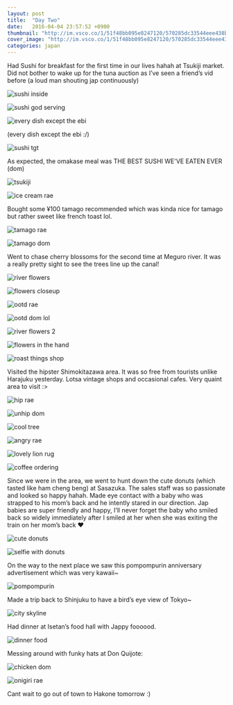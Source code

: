 ```yaml
---
layout: post
title:  "Day Two"
date:   2016-04-04 23:57:52 +0900
thumbnail: "http://im.vsco.co/1/51f48bb095e8247120/570285dc33544eee438b4574/fb44eb02-c1cb-4e9d-b84b-96c72d49682b319889431.jpg"
cover_image: "http://im.vsco.co/1/51f48bb095e8247120/570285dc33544eee438b4574/fb44eb02-c1cb-4e9d-b84b-96c72d49682b319889431.jpg"
categories: japan
---
```


Had Sushi for breakfast for the first time in our lives hahah at Tsukiji market. Did not bother to wake up for the tuna auction as I’ve seen a friend’s vid before (a loud man shouting jap continuously)

![sushi inside](//im.vsco.co/1/51f48bb095e8247120/570285d1ab7653f83c8b456e/0ba0696e-2a8b-4981-9421-03de98685904529309731.jpg)

![sushi god serving](http://im.vsco.co/1/51f48bb095e8247120/570285c668429707348b4568/ddc9e9ba-0dd9-4abd-b113-95e072d77d11-226461288.jpg)

![every dish except the ebi](http://im.vsco.co/1/5702787f44a4e17354157/5703c5f3230c5f370e476a1b/vsco_040516.jpg)

(every dish except the ebi :/)

![sushi tgt](http://im.vsco.co/1/5702787f44a4e17354157/5702793726ac58632485ea7a/vsco_040416.jpg)

As expected, the omakase meal was THE BEST SUSHI WE'VE EATEN EVER (dom)

![tsukiji](http://im.vsco.co/1/51f48bb095e8247120/570285b99924aaba338b456a/13b475b8-8581-43cd-8d18-1d2459f449e7-219325202.jpg)

![ice cream rae](//im.vsco.co/1/51f48bb095e8247120/57028510c5971e5c408b4567/ed0c17a2-ed04-45f2-ba81-1e4408c735e1-1178695550.jpg)

Bought some ¥100 tamago recommended which was kinda nice for tamago but rather sweet like french toast lol.

![tamago rae](http:////im.vsco.co/1/51f48bb095e8247120/570285aeed6ee0b2208b4568/1c3e0a4c-2697-4db2-9fbf-cdded1bd6d26-1098572904.jpg)

![tamago dom](http://im.vsco.co/1/51f48bb095e8247120/5702851a29118c15348b456c/ec2d6904-0584-4c94-8031-6a4722c207a4-707436012.jpg)

Went to chase cherry blossoms for the second time at Meguro river. It was a really pretty sight to see the trees line up the canal!

![river flowers](http://im.vsco.co/1/51f48bb095e8247120/570285f182385f53328b4571/98b1b23d-d063-4a9f-975c-adae13a0aee9-619985378.jpg)

![flowers closeup](http://im.vsco.co/1/51f48bb095e8247120/5702862198f558fa7e8b4567/75a92ae9-3303-4dbd-80eb-10ed46f88e92502309569.jpg)

![ootd rae](http://im.vsco.co/1/51f48bb095e8247120/570285e73328fa0a0b8b456c/a4926ec4-b805-45d1-98d6-77fdeaf16ee71250033344.jpg)

![ootd dom lol](http://im.vsco.co/1/5702787f44a4e17354157/570284ca26ac58632485ea85/vsco_040516.jpg)



![river flowers 2](http://im.vsco.co/1/51f48bb095e8247120/5702860aeac07d672a8b4567/cdd85f25-fe37-4cbb-a2c0-d4926d8ecf64-823864274.jpg)

![flowers in the hand](http://im.vsco.co/1/51f48bb095e8247120/570286012eef73b0448b4567/67b16517-9bbe-45d3-aa40-60aa9e12d18d1351962901.jpg)

![roast things shop](http://im.vsco.co/1/51f48bb095e8247120/57028616b3b6d9341a8b4567/cf069e7f-d537-4f49-822b-ab6f9dc75e9c1143839928.jpg)

Visited the hipster Shimokitazawa area. It was so free from tourists unlike Harajuku yesterday. Lotsa vintage shops and occasional cafes. Very quaint area to visit :>

![hip rae](http://im.vsco.co/1/5702787f44a4e17354157/570284bc26ac58632485ea84/vsco_040516.jpg)

![unhip dom](http://im.vsco.co/1/5702787f44a4e17354157/5702849226ac58632485ea81/vsco_040516.jpg)

![cool tree](http://im.vsco.co/1/5702787f44a4e17354157/5702848426ac58632485ea80/vsco_040516.jpg)

![angry rae](http://im.vsco.co/1/5702787f44a4e17354157/570284b026ac58632485ea83/vsco_040516.jpg)

![lovely lion rug](http://im.vsco.co/1/5702787f44a4e17354157/570284a226ac58632485ea82/vsco_040516.jpg)

![coffee ordering](http://im.vsco.co/1/5702787f44a4e17354157/5702843626ac58632485ea7b/vsco_040516.jpg)



Since we were in the area, we went to hunt down the cute donuts (which tasted like ham cheng beng) at Sasazuka. The sales staff was so passionate and looked so happy hahah. Made eye contact with a baby who was strapped to his mom’s back and he intently stared in our direction. Jap babies are super friendly and happy, I’ll never forget the baby who smiled back so widely immediately after I smiled at her when she was exiting the train on her mom’s back ❤️

![cute donuts](http://im.vsco.co/1/5702787f44a4e17354157/5702847426ac58632485ea7f/vsco_040516.jpg)

![selfie with donuts](http://im.vsco.co/1/5702787f44a4e17354157/5702792b26ac58632485ea79/vsco_040416.jpg)

On the way to the next place we saw this pompompurin anniversary advertisement which was very kawaii~

![pompompurin](http://im.vsco.co/1/5702787f44a4e17354157/5702846626ac58632485ea7e/vsco_040516.jpg)

Made a trip back to Shinjuku to have a bird’s eye view of Tokyo~

![city skyline](http://im.vsco.co/1/5702787f44a4e17354157/570284d726ac58632485ea86/vsco_040516.jpg)

Had dinner at Isetan’s food hall with Jappy foooood.

![dinner food](http://im.vsco.co/1/5702787f44a4e17354157/5702844626ac58632485ea7c/vsco_040516.jpg)

Messing around with funky hats at Don Quijote:

![chicken dom](http://im.vsco.co/1/5702787f44a4e17354157/5702845726ac58632485ea7d/vsco_040516.jpg)

![onigiri rae](http://im.vsco.co/1/5702787f44a4e17354157/570284ee26ac58632485ea87/vsco_040516.jpg)

Cant wait to go out of town to Hakone tomorrow :)